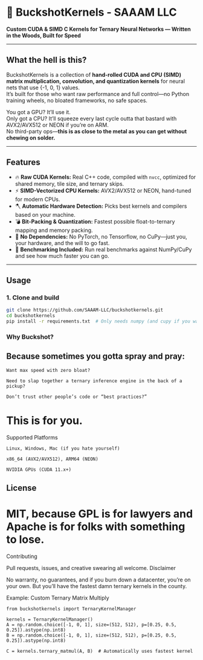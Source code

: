# 🦌 BuckshotKernels - SAAAM LLC

**Custom CUDA & SIMD C Kernels for Ternary Neural Networks — Written in the Woods, Built for Speed**

---

## What the hell is this?

BuckshotKernels is a collection of **hand-rolled CUDA and CPU (SIMD) matrix multiplication, convolution, and quantization kernels** for neural nets that use {-1, 0, 1} values.  
It’s built for those who want raw performance and full control—no Python training wheels, no bloated frameworks, no safe spaces.

You got a GPU? It’ll use it.  
Only got a CPU? It’ll squeeze every last cycle outta that bastard with AVX2/AVX512 or NEON if you’re on ARM.  
No third-party ops—**this is as close to the metal as you can get without chewing on solder.**

---

## Features

- 🔥 **Raw CUDA Kernels:** Real C++ code, compiled with `nvcc`, optimized for shared memory, tile size, and ternary skips.
- ⚡ **SIMD-Vectorized CPU Kernels:** AVX2/AVX512 or NEON, hand-tuned for modern CPUs.
- 🪓 **Automatic Hardware Detection:** Picks best kernels and compilers based on your machine.
- 💣 **Bit-Packing & Quantization:** Fastest possible float-to-ternary mapping and memory packing.
- 🧨 **No Dependencies:** No PyTorch, no Tensorflow, no CuPy—just you, your hardware, and the will to go fast.
- 🦍 **Benchmarking Included:** Run real benchmarks against NumPy/CuPy and see how much faster you can go.

---

## Usage

### 1. Clone and build

```bash
git clone https://github.com/SAAAM-LLC/buckshotkernels.git
cd buckshotkernels
pip install -r requirements.txt  # Only needs numpy (and cupy if you want CUDA fallback)
```

###  Why Buckshot?

##  Because sometimes you gotta spray and pray:

    Want max speed with zero bloat?

    Need to slap together a ternary inference engine in the back of a pickup?

    Don’t trust other people’s code or “best practices?”

#  This is for you.
Supported Platforms

    Linux, Windows, Mac (if you hate yourself)

    x86_64 (AVX2/AVX512), ARM64 (NEON)

    NVIDIA GPUs (CUDA 11.x+)

##  License

#  MIT, because GPL is for lawyers and Apache is for folks with something to lose.
Contributing

Pull requests, issues, and creative swearing all welcome.
Disclaimer

No warranty, no guarantees, and if you burn down a datacenter, you’re on your own.
But you’ll have the fastest damn ternary kernels in the county.

Example: Custom Ternary Matrix Multiply
```
from buckshotkernels import TernaryKernelManager

kernels = TernaryKernelManager()
A = np.random.choice([-1, 0, 1], size=(512, 512), p=[0.25, 0.5, 0.25]).astype(np.int8)
B = np.random.choice([-1, 0, 1], size=(512, 512), p=[0.25, 0.5, 0.25]).astype(np.int8)

C = kernels.ternary_matmul(A, B)  # Automatically uses fastest kernel
```
